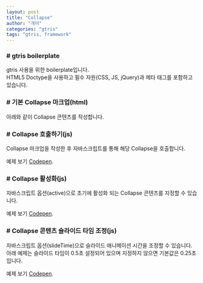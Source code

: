 ```yaml
---
layout: post
title: "Collapse"
author: "개미"
categories: "gtris"
tags: "gtris, framework"
---
```


### # gtris boilerplate

gtris 사용을 위한 boilerplate입니다.  
HTML5 Doctype을 사용하고 필수 자원(CSS, JS, jQuery)과 메타 태그를 포함하고 있습니다.

<script src="https://gist.github.com/gabia-frontend-dev/996f3d9caf41cd6226d342978846901e.js"></script>

### # 기본 Collapse 마크업(html)

아래와 같이 Collapse 콘텐츠를 작성합니다.

<script src="https://gist.github.com/gabia-frontend-dev/b9313cfb92f8d3f444e8424f85b00be4.js"></script>

### # Collapse 호출하기(js)

Collapse 마크업을 작성한 후 자바스크립트를 통해 해당 Collapse을 호출합니다.

<script src="https://gist.github.com/gabia-frontend-dev/c8ae66c6e53562f08accbccfa019dcbb.js"></script>

예제 보기 [Codepen](https://codepen.io/dochoul/pen/wrQrOQ).

### # Collapse 활성화(js)

자바스크립트 옵션(active)으로 초기에 활성화 되는 Collapse 콘텐츠를 지정할 수 있습니다.

<script src="https://gist.github.com/gabia-frontend-dev/a3a466d8c1df8540f40cef82e62a01f5.js"></script>

예제 보기 [Codepen](https://codepen.io/dochoul/pen/pWQWMz).

### # Collapse 콘텐츠 슬라이드 타임 조정(js)

자바스크립트 옵션(slideTime)으로 슬라이드 애니메이션 시간을 조정할 수 있습니다.  
아래 예제는 슬라이드 타임이 0.5초 설정되어 있으며 지정하지 않으면 기본값은 0.25초 입니다.

<script src="https://gist.github.com/gabia-frontend-dev/1adc10475aea2d8095f925450c22eb5d.js"></script>

예제 보기 [Codepen](https://codepen.io/dochoul/pen/BwGmav).